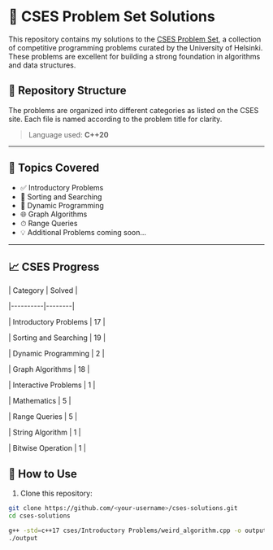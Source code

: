 # 🚀 CSES Problem Set Solutions

This repository contains my solutions to the [CSES Problem Set](https://cses.fi/problemset/), a collection of competitive programming problems curated by the University of Helsinki. These problems are excellent for building a strong foundation in algorithms and data structures.

## 📁 Repository Structure

The problems are organized into different categories as listed on the CSES site. Each file is named according to the problem title for clarity.


> Language used: **C++20**

---

## 📌 Topics Covered

- ✅ Introductory Problems  
- 🔄 Sorting and Searching  
- 🧠 Dynamic Programming  
- 🌐 Graph Algorithms  
- ⏱ Range Queries  
- 💡 Additional Problems coming soon...

---
## 📈 CSES Progress

<!--PROGRESS_START-->

| Category | Solved |

|----------|--------|

| Introductory Problems | 17 |

| Sorting and Searching | 19 |

| Dynamic Programming | 2 |

| Graph Algorithms | 18 |

| Interactive Problems | 1 |

| Mathematics | 5 |

| Range Queries | 5 |

| String Algorithm | 1 |

| Bitwise Operation | 1 |

<!--PROGRESS_END-->

## 📂 How to Use

1. Clone this repository:
```bash
git clone https://github.com/<your-username>/cses-solutions.git
cd cses-solutions

g++ -std=c++17 cses/Introductory Problems/weird_algorithm.cpp -o output
./output

